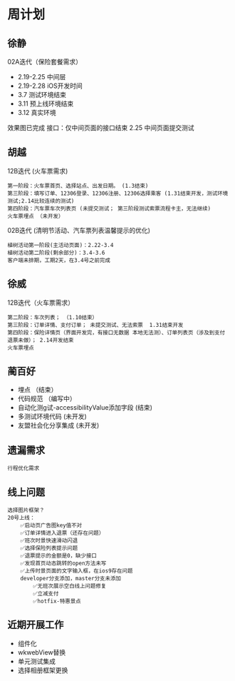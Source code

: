 # 周计划

徐静
----

02A迭代（保险套餐需求）

* 2.19-2.25 中间层
* 2.19-2.28 iOS开发时间
* 3.7   测试环境结束
* 3.11  预上线环境结束
* 3.12  真实环境

效果图已完成
接口：仅中间页面的接口结束
2.25 中间页面提交测试

胡越  
----

12B迭代 (火车票需求)

    第一阶段：火车票首页、选择站点、出发日期。 (1.3结束)
    第三阶段：填写订单、12306登录、12306注册、12306选择乘客 (1.31结束开发，测试环境测试;2.14比较连续的测试)
    第四阶段：汽车票车次列表页 (未提交测试； 第三阶段测试索票流程卡主，无法继续)
    火车票埋点 （未开发）
    
02B迭代 (清明节活动、汽车票列表温馨提示的优化)

    植树活动第一阶段(主活动页面)：2.22-3.4
    植树活动第二阶段(剩余部分)：3.4-3.6
    客户端未排期，工期2天，在3.4号之前完成
    

徐威
----

12B迭代（火车票需求）

    第二阶段：车次列表； （1.10结束）
    第三阶段：订单详情、支付订单； 未提交测试、无法索票  1.31结束开发
    第四阶段：保险详情页（界面开发完，有接口无数据 本地无法测）、订单列表页（涉及到支付 退票未做）； 2.14开发结束
    火车票埋点
		
蔺百好
----

* 埋点 （结束）
* 代码规范 （编写中）
* 自动化测g试-accessibilityValue添加字段  (结束)
* 多测试环境代码 (未开发)
* 友盟社会化分享集成	(未开发)

遗漏需求
----

	行程优化需求


线上问题
-----

	选择图片框架？
	20号上线：
		✅启动页广告图key值不对
		✅订单详情进入退票（还存在问题）
		✅班次时景快速滑动闪退
		✅选择保险列表提示问题
		✅退票提示的金额是0，缺少接口
		✅发现首页动态跳转的open方法未写
		✅上传时景页面的文字输入框，在ios9存在问题
		developer分支添加，master分支未添加
			✅无班次展示空白线上问题修复
			✅立减支付
			✅hotfix-特惠景点

近期开展工作
----

* 组件化
* wkwebView替换
* 单元测试集成
* 选择相册框架更换

